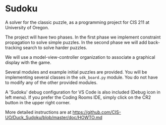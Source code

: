 # Sudoku

A solver for the classic puzzle, as a programming project for CIS 211 at University of Oregon. 

The project will have two phases.  In the first phase we implement constraint propagation to solve simple puzzles.  In the second phase we will add back-tracking search to solve harder puzzles. 

We will use a model-view-controller organization to associate a graphical display with the game. 

Several modules and example initial puzzles are provided. You will be implementing several classes in the `sdk_board.py` module. You do not have to modify any of the other provided modules.

A 'Sudoku' debug configuration for VS Code is also included (Debug icon in left menu).
If you prefer the Coding Rooms IDE, simply click on the CR2 button in the upper right corner.

More detailed instructions are at 
https://github.com/CIS-UO/Duck_Sudoku/blob/master/doc/HOWTO.md
